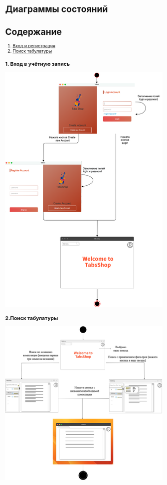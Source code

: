 # Диаграммы состояний    

# Содержание
1. [Вход и регистрация](#1)
2. [Поиск табулатуры](#2)


### 1. Вход в учётную запись<a name="1"></a>

![Вход и регистрация](https://github.com/Burukku1/TabsShop/blob/main/diagrams/images/stateRegAndLog.drawio.png)

### 2.Поиск табулатуры<a name="2"></a>

![Регистрация в приложении](https://github.com/Burukku1/TabsShop/blob/main/diagrams/images/search.drawio.png)
  
